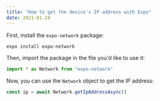 ```yaml
---
title: "How to get the device's IP address with Expo"
date: 2021-01-24
---
```

First, install the `expo-network` package:

```bash
expo install expo-network
```

Then, import the package in the file you'd like to use it:

```javascript
import * as Network from "expo-network"
```

Now, you can use the `Network` object to get the IP address:

```javascript
const ip = await Network.getIpAddressAsync()
```
